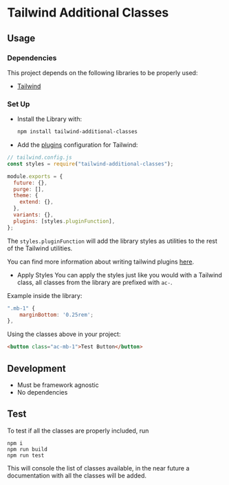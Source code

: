 # Tailwind Additional Classes

## Usage

### Dependencies

This project depends on the following libraries to be properly used:

- [Tailwind](https://tailwindcss.com/docs/installation)

### Set Up

- Install the Library with:

  ```bash
  npm install tailwind-additional-classes
  ```

- Add the [plugins](https://tailwindcss.com/docs/configuration#plugins) configuration for Tailwind:

```js
// tailwind.config.js
const styles = require("tailwind-additional-classes");

module.exports = {
  future: {},
  purge: [],
  theme: {
    extend: {},
  },
  variants: {},
  plugins: [styles.pluginFunction],
};
```

The `styles.pluginFunction` will add the library styles as utilities to the rest of the Tailwind utilities.

You can find more information about writing tailwind plugins [here](https://tailwindcss.com/docs/plugins).

- Apply Styles
  You can apply the styles just like you would with a Tailwind class, all classes from the library are prefixed with `ac-`.

Example inside the library:

```js
".mb-1" {
    marginBottom: '0.25rem';
},


```

Using the classes above in your project:

```html
<button class="ac-mb-1">Test Button</button>
```

## Development

- Must be framework agnostic
- No dependencies

## Test

To test if all the classes are properly included, run

```
npm i
npm run build
npm run test
```

This will console the list of classes available, in the near future a documentation with all the classes will be added.
